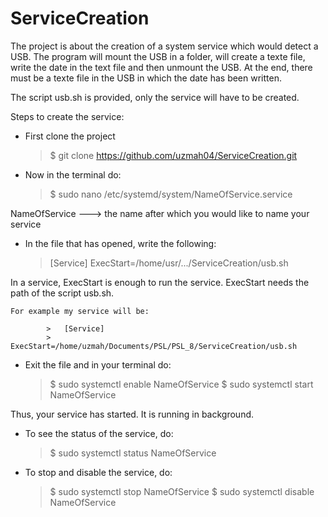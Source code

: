 # ServiceCreation

The project is about the creation of a system service which would detect a USB.
The program will mount the USB in a folder, will create a texte file, write the date in the text file and then unmount the USB.
At the end, there must be a texte file in the USB in which the date has been written.

The script usb.sh is provided, only the service will have to be created.

Steps to create the service:

- First clone the project

    >   $ git clone https://github.com/uzmah04/ServiceCreation.git
    
- Now in the terminal do:

    >   $ sudo nano /etc/systemd/system/NameOfService.service
 
NameOfService ---> the name after which you would like to name your service

- In the file that has opened, write the following:

    >   [Service]
    >   ExecStart=/home/usr/.../ServiceCreation/usb.sh
    
In a service, ExecStart is enough to run the service.
ExecStart needs the path of the script usb.sh.
    
    For example my service will be:
    
            >   [Service]
            >   ExecStart=/home/uzmah/Documents/PSL/PSL_8/ServiceCreation/usb.sh

- Exit the file and in your terminal do:

    >   $ sudo systemctl enable NameOfService
    >   $ sudo systemctl start NameOfService
 
Thus, your service has started. It is running in background.

- To see the status of the service, do:

    >   $ sudo systemctl status NameOfService
    
- To stop and disable the service, do:

    >   $ sudo systemctl stop NameOfService
    >   $ sudo systemctl disable NameOfService
    
